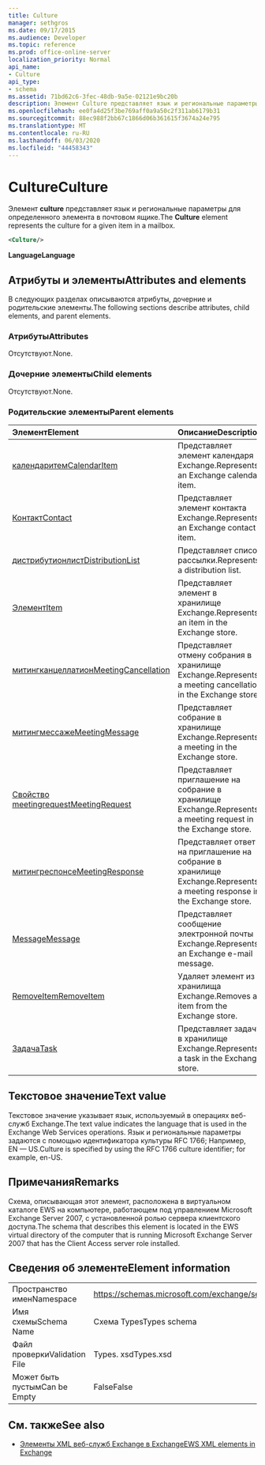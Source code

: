 ```yaml
---
title: Culture
manager: sethgros
ms.date: 09/17/2015
ms.audience: Developer
ms.topic: reference
ms.prod: office-online-server
localization_priority: Normal
api_name:
- Culture
api_type:
- schema
ms.assetid: 71bd62c6-3fec-48db-9a5e-02121e9bc20b
description: Элемент Culture представляет язык и региональные параметры для определенного элемента в почтовом ящике.
ms.openlocfilehash: ee0fa4d25f3be769aff0a9a50c2f311ab6179b31
ms.sourcegitcommit: 88ec988f2bb67c1866d06b361615f3674a24e795
ms.translationtype: MT
ms.contentlocale: ru-RU
ms.lasthandoff: 06/03/2020
ms.locfileid: "44458343"
---
```

# <a name="culture"></a><span data-ttu-id="8406b-103">Culture</span><span class="sxs-lookup"><span data-stu-id="8406b-103">Culture</span></span>

<span data-ttu-id="8406b-104">Элемент **culture** представляет язык и региональные параметры для определенного элемента в почтовом ящике.</span><span class="sxs-lookup"><span data-stu-id="8406b-104">The **Culture** element represents the culture for a given item in a mailbox.</span></span> 
  
```xml
<Culture/>
```

 <span data-ttu-id="8406b-105">**Language**</span><span class="sxs-lookup"><span data-stu-id="8406b-105">**Language**</span></span>
## <a name="attributes-and-elements"></a><span data-ttu-id="8406b-106">Атрибуты и элементы</span><span class="sxs-lookup"><span data-stu-id="8406b-106">Attributes and elements</span></span>

<span data-ttu-id="8406b-107">В следующих разделах описываются атрибуты, дочерние и родительские элементы.</span><span class="sxs-lookup"><span data-stu-id="8406b-107">The following sections describe attributes, child elements, and parent elements.</span></span>
  
### <a name="attributes"></a><span data-ttu-id="8406b-108">Атрибуты</span><span class="sxs-lookup"><span data-stu-id="8406b-108">Attributes</span></span>

<span data-ttu-id="8406b-109">Отсутствуют.</span><span class="sxs-lookup"><span data-stu-id="8406b-109">None.</span></span>
  
### <a name="child-elements"></a><span data-ttu-id="8406b-110">Дочерние элементы</span><span class="sxs-lookup"><span data-stu-id="8406b-110">Child elements</span></span>

<span data-ttu-id="8406b-111">Отсутствуют.</span><span class="sxs-lookup"><span data-stu-id="8406b-111">None.</span></span>
  
### <a name="parent-elements"></a><span data-ttu-id="8406b-112">Родительские элементы</span><span class="sxs-lookup"><span data-stu-id="8406b-112">Parent elements</span></span>

|<span data-ttu-id="8406b-113">**Элемент**</span><span class="sxs-lookup"><span data-stu-id="8406b-113">**Element**</span></span>|<span data-ttu-id="8406b-114">**Описание**</span><span class="sxs-lookup"><span data-stu-id="8406b-114">**Description**</span></span>|
|:-----|:-----|
|[<span data-ttu-id="8406b-115">календаритем</span><span class="sxs-lookup"><span data-stu-id="8406b-115">CalendarItem</span></span>](calendaritem.md) <br/> |<span data-ttu-id="8406b-116">Представляет элемент календаря Exchange.</span><span class="sxs-lookup"><span data-stu-id="8406b-116">Represents an Exchange calendar item.</span></span>  <br/> |
|[<span data-ttu-id="8406b-117">Контакт</span><span class="sxs-lookup"><span data-stu-id="8406b-117">Contact</span></span>](contact.md) <br/> |<span data-ttu-id="8406b-118">Представляет элемент контакта Exchange.</span><span class="sxs-lookup"><span data-stu-id="8406b-118">Represents an Exchange contact item.</span></span>  <br/> |
|[<span data-ttu-id="8406b-119">дистрибутионлист</span><span class="sxs-lookup"><span data-stu-id="8406b-119">DistributionList</span></span>](distributionlist.md) <br/> |<span data-ttu-id="8406b-120">Представляет список рассылки.</span><span class="sxs-lookup"><span data-stu-id="8406b-120">Represents a distribution list.</span></span>  <br/> |
|[<span data-ttu-id="8406b-121">Элемент</span><span class="sxs-lookup"><span data-stu-id="8406b-121">Item</span></span>](item.md) <br/> |<span data-ttu-id="8406b-122">Представляет элемент в хранилище Exchange.</span><span class="sxs-lookup"><span data-stu-id="8406b-122">Represents an item in the Exchange store.</span></span>  <br/> |
|[<span data-ttu-id="8406b-123">митингканцеллатион</span><span class="sxs-lookup"><span data-stu-id="8406b-123">MeetingCancellation</span></span>](meetingcancellation.md) <br/> |<span data-ttu-id="8406b-124">Представляет отмену собрания в хранилище Exchange.</span><span class="sxs-lookup"><span data-stu-id="8406b-124">Represents a meeting cancellation in the Exchange store.</span></span>  <br/> |
|[<span data-ttu-id="8406b-125">митингмессаже</span><span class="sxs-lookup"><span data-stu-id="8406b-125">MeetingMessage</span></span>](meetingmessage.md) <br/> |<span data-ttu-id="8406b-126">Представляет собрание в хранилище Exchange.</span><span class="sxs-lookup"><span data-stu-id="8406b-126">Represents a meeting in the Exchange store.</span></span>  <br/> |
|[<span data-ttu-id="8406b-127">Свойство meetingrequest</span><span class="sxs-lookup"><span data-stu-id="8406b-127">MeetingRequest</span></span>](meetingrequest.md) <br/> |<span data-ttu-id="8406b-128">Представляет приглашение на собрание в хранилище Exchange.</span><span class="sxs-lookup"><span data-stu-id="8406b-128">Represents a meeting request in the Exchange store.</span></span>  <br/> |
|[<span data-ttu-id="8406b-129">митингреспонсе</span><span class="sxs-lookup"><span data-stu-id="8406b-129">MeetingResponse</span></span>](meetingresponse.md) <br/> |<span data-ttu-id="8406b-130">Представляет ответ на приглашение на собрание в хранилище Exchange.</span><span class="sxs-lookup"><span data-stu-id="8406b-130">Represents a meeting response in the Exchange store.</span></span>  <br/> |
|[<span data-ttu-id="8406b-131">Message</span><span class="sxs-lookup"><span data-stu-id="8406b-131">Message</span></span>](message-ex15websvcsotherref.md) <br/> |<span data-ttu-id="8406b-132">Представляет сообщение электронной почты Exchange.</span><span class="sxs-lookup"><span data-stu-id="8406b-132">Represents an Exchange e-mail message.</span></span>  <br/> |
|[<span data-ttu-id="8406b-133">RemoveItem</span><span class="sxs-lookup"><span data-stu-id="8406b-133">RemoveItem</span></span>](removeitem.md) <br/> |<span data-ttu-id="8406b-134">Удаляет элемент из хранилища Exchange.</span><span class="sxs-lookup"><span data-stu-id="8406b-134">Removes an item from the Exchange store.</span></span>  <br/> |
|[<span data-ttu-id="8406b-135">Задача</span><span class="sxs-lookup"><span data-stu-id="8406b-135">Task</span></span>](task.md) <br/> |<span data-ttu-id="8406b-136">Представляет задачу в хранилище Exchange.</span><span class="sxs-lookup"><span data-stu-id="8406b-136">Represents a task in the Exchange store.</span></span>  <br/> |
   
## <a name="text-value"></a><span data-ttu-id="8406b-137">Текстовое значение</span><span class="sxs-lookup"><span data-stu-id="8406b-137">Text value</span></span>

<span data-ttu-id="8406b-138">Текстовое значение указывает язык, используемый в операциях веб-служб Exchange.</span><span class="sxs-lookup"><span data-stu-id="8406b-138">The text value indicates the language that is used in the Exchange Web Services operations.</span></span> <span data-ttu-id="8406b-139">Язык и региональные параметры задаются с помощью идентификатора культуры RFC 1766; Например, EN — US.</span><span class="sxs-lookup"><span data-stu-id="8406b-139">Culture is specified by using the RFC 1766 culture identifier; for example, en-US.</span></span>
  
## <a name="remarks"></a><span data-ttu-id="8406b-140">Примечания</span><span class="sxs-lookup"><span data-stu-id="8406b-140">Remarks</span></span>

<span data-ttu-id="8406b-141">Схема, описывающая этот элемент, расположена в виртуальном каталоге EWS на компьютере, работающем под управлением Microsoft Exchange Server 2007, с установленной ролью сервера клиентского доступа.</span><span class="sxs-lookup"><span data-stu-id="8406b-141">The schema that describes this element is located in the EWS virtual directory of the computer that is running Microsoft Exchange Server 2007 that has the Client Access server role installed.</span></span>
  
## <a name="element-information"></a><span data-ttu-id="8406b-142">Сведения об элементе</span><span class="sxs-lookup"><span data-stu-id="8406b-142">Element information</span></span>

|||
|:-----|:-----|
|<span data-ttu-id="8406b-143">Пространство имен</span><span class="sxs-lookup"><span data-stu-id="8406b-143">Namespace</span></span>  <br/> |https://schemas.microsoft.com/exchange/services/2006/types  <br/> |
|<span data-ttu-id="8406b-144">Имя схемы</span><span class="sxs-lookup"><span data-stu-id="8406b-144">Schema Name</span></span>  <br/> |<span data-ttu-id="8406b-145">Схема Types</span><span class="sxs-lookup"><span data-stu-id="8406b-145">Types schema</span></span>  <br/> |
|<span data-ttu-id="8406b-146">Файл проверки</span><span class="sxs-lookup"><span data-stu-id="8406b-146">Validation File</span></span>  <br/> |<span data-ttu-id="8406b-147">Types. xsd</span><span class="sxs-lookup"><span data-stu-id="8406b-147">Types.xsd</span></span>  <br/> |
|<span data-ttu-id="8406b-148">Может быть пустым</span><span class="sxs-lookup"><span data-stu-id="8406b-148">Can be Empty</span></span>  <br/> |<span data-ttu-id="8406b-149">False</span><span class="sxs-lookup"><span data-stu-id="8406b-149">False</span></span>  <br/> |
   
## <a name="see-also"></a><span data-ttu-id="8406b-150">См. также</span><span class="sxs-lookup"><span data-stu-id="8406b-150">See also</span></span>



- [<span data-ttu-id="8406b-151">Элементы XML веб-служб Exchange в Exchange</span><span class="sxs-lookup"><span data-stu-id="8406b-151">EWS XML elements in Exchange</span></span>](ews-xml-elements-in-exchange.md)

